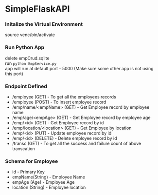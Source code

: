 # SimpleFlaskAPI

### Initalize the Virtual Environment
source venc/bin/activate

### Run Python App 
delete empCrud.sqlite <br>
run `python EmpService.py`<br>
app will run at default port - 5000 (Make sure some other app is not using this port)

### Endpoint Defined

- /employee (GET)  - To get all the employees records
- /employee (POST) - To insert employee record
- /emp/name/&lt;empName&gt; (GET) - Get Employee record by employee name
- /emp/age/&lt;empAge&gt; (GET) - Get Employee record by employee age
- /emp/&lt;id&gt; (GET) - Get Employee record by id
- /emp/location/&lt;location&gt; (GET) - Get Employee by location
- /emp/&lt;id&gt; (PUT) - Update employee record by id
- /emp/&lt;id&gt; (DELETE) - Delete employee record by id
- /transc (GET) -  To get all the success and failure count of above transcation
  
### Schema for Employee
 - id - Primary Key
 - empName(String) - Employee Name
 - empAge (Age) - Employee Age
 - location (String) - Employee location
 
